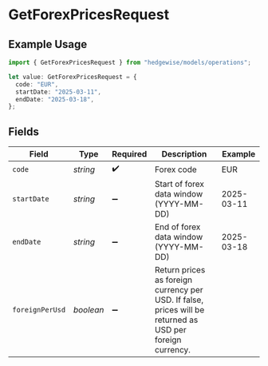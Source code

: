 # GetForexPricesRequest

## Example Usage

```typescript
import { GetForexPricesRequest } from "hedgewise/models/operations";

let value: GetForexPricesRequest = {
  code: "EUR",
  startDate: "2025-03-11",
  endDate: "2025-03-18",
};
```

## Fields

| Field                                                                                                     | Type                                                                                                      | Required                                                                                                  | Description                                                                                               | Example                                                                                                   |
| --------------------------------------------------------------------------------------------------------- | --------------------------------------------------------------------------------------------------------- | --------------------------------------------------------------------------------------------------------- | --------------------------------------------------------------------------------------------------------- | --------------------------------------------------------------------------------------------------------- |
| `code`                                                                                                    | *string*                                                                                                  | :heavy_check_mark:                                                                                        | Forex code                                                                                                | EUR                                                                                                       |
| `startDate`                                                                                               | *string*                                                                                                  | :heavy_minus_sign:                                                                                        | Start of forex data window (YYYY-MM-DD)                                                                   | 2025-03-11                                                                                                |
| `endDate`                                                                                                 | *string*                                                                                                  | :heavy_minus_sign:                                                                                        | End of forex data window (YYYY-MM-DD)                                                                     | 2025-03-18                                                                                                |
| `foreignPerUsd`                                                                                           | *boolean*                                                                                                 | :heavy_minus_sign:                                                                                        | Return prices as foreign currency per USD. If false, prices will be returned as USD per foreign currency. |                                                                                                           |
